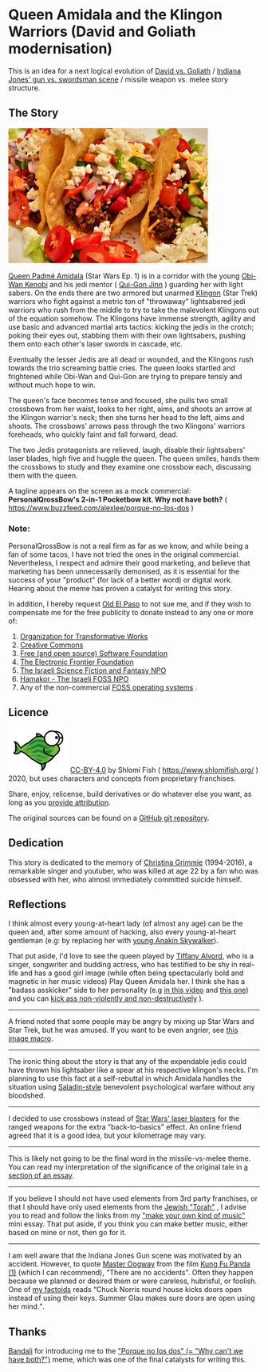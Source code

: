 # Queen Amidala and the Klingon Warriors (David and Goliath modernisation)

This is an idea for a next logical evolution of
[David vs. Goliath](https://www.shlomifish.org/philosophy/philosophy/putting-all-cards-on-the-table-2013/DocBook5/putting-all-cards-on-the-table-2013/david_and_goliath.xhtml) / [Indiana Jones' gun vs. swordsman scene](https://www.youtube.com/watch?v=7YyBtMxZgQs) / missile weapon vs. melee story structure.

## The Story

![Tacos by Jeffrey W](./6306095903_a5c92746ba_o--tacos-reduced-by-jeffreyw--small-400px.webp)

[Queen Padmé Amidala](https://starwars.fandom.com/wiki/Padm%C3%A9_Amidala) (Star Wars Ep. 1) is in a corridor with the young [Obi-Wan Kenobi](https://starwars.fandom.com/wiki/Obi-Wan_Kenobi) and his jedi mentor ( [Qui-Gon Jinn](https://en.wikipedia.org/wiki/Qui-Gon_Jinn) ) guarding her with light sabers. On the ends there are two armored but unarmed [Klingon](https://memory-alpha.fandom.com/wiki/Klingon) (Star Trek) warriors who fight against a metric ton of "throwaway" lightsabered jedi warriors who rush from the middle to try to take the malevolent Klingons out of the equation somehow. The Klingons have immense strength, agility and use basic and advanced martial arts tactics: kicking the jedis in the crotch; poking their eyes out, stabbing them with their own lightsabers, pushing them onto each other's laser swords in cascade, etc.

Eventually the lesser Jedis are all dead or wounded, and the Klingons rush towards the trio screaming battle cries. The queen looks startled and frightened while Obi-Wan and Qui-Gon are trying to prepare tensly and without much hope to win.

The queen's face becomes tense and focused, she pulls two small crossbows from
her waist, looks to her right, aims, and shoots an arrow at the Klingon
warrior's neck; then she turns her head to the left, aims and shoots. The
crossbows' arrows pass through the two Klingons' warriors foreheads, who
quickly faint and fall forward, dead.

The two Jedis protagonists are relieved, laugh, disable their lightsabers' laser blades, high five and huggle the queen. The queen smiles, hands them the crossbows to study and they examine one crossbow each, discussing them with the queen.

A tagline appears on the screen as a mock commercial: **PersonalQrossBow's 2-in-1 Pocketbow kit. Why not have both?** ( https://www.buzzfeed.com/alexlee/porque-no-los-dos )

### Note:

PersonalQrossBow is not a real firm as far as we know, and while being a fan of some tacos, I
have not tried the ones in the original commercial. Nevertheless, I respect and admire their good marketing,
and believe that marketing has been unnecessarily demonised, as it is essential for the success of
your "product" (for lack of a better word) or digital work. Hearing about the meme has
proven a catalyst for writing this story.

In addition, I hereby request [Old El Paso](https://www.oldelpaso.com/) to not sue me,
and if they wish to compensate me for the free publicity to donate instead to any
one or more of:

1. [Organization for Transformative Works](https://www.transformativeworks.org/)
2. [Creative Commons](https://creativecommons.org/)
3. [Free (and open source) Software Foundation](https://www.fsf.org/)
4. [The Electronic Frontier Foundation](https://www.eff.org/)
5. [The Israeli Science Fiction and Fantasy NPO](https://www.sf-f.org.il/en/)
6. [Hamakor - The Israeli FOSS NPO](https://www.hamakor.org.il/)
7. Any of the non-commercial [FOSS operating systems](https://en.wikipedia.org/wiki/Free_and_open-source_software) .

## Licence

![Shlomi Fish’s "EvilPHish" emblem (originally from userfriendly.org)](./evilphish-shlomif-emblem.png)
[CC-BY-4.0](https://creativecommons.org/licenses/by/4.0/) by Shlomi Fish ( https://www.shlomifish.org/ ) 2020,
but uses characters and concepts from proprietary franchises.

Share, enjoy, relicense, build derivatives or do whatever else you want, as long
as you [provide attribution](https://www.shlomifish.org/meta/copyrights/#cc_by_intr).

The original sources can be found on a [GitHub git repository](https://github.com/shlomif/missile-vs-melee-take-three).

## Dedication

This story is dedicated to the memory of [Christina Grimmie](https://en.wikipedia.org/wiki/Christina_Grimmie) (1994-2016),
a remarkable singer and youtuber, who was killed at age 22 by a fan who was obsessed with her, who almost immediately committed suicide himself.

## Reflections

I think almost every young-at-heart lady (of almost any age) can be the queen and, after
some amount of hacking, also every young-at-heart gentleman (e.g: by replacing her with
[young Anakin Skywalker](https://starwars.fandom.com/wiki/Anakin_Skywalker)).

That put aside, I'd love to see the queen played by [Tiffany Alvord](https://en.wikipedia.org/wiki/Tiffany_Alvord),
who is a singer, songwriter and budding actress, who has testified to be
shy in real-life and has a good girl image (while often being spectacularly bold and
magnetic in her music videos) Play Queen Amidala her. I think she has a "badass asskicker"
side to her personality (e.g [in this video](https://www.youtube.com/watch?v=3gxvMi6yekg)
and [this one](https://www.youtube.com/watch?v=kihnB6M4Hzs)) and you can
[kick ass non-violently and non-destructively](https://www.shlomifish.org/humour/Summerschool-at-the-NSA/) ).

----

A friend noted that some people may be angry by mixing up Star Wars and Star Trek,
but he was amused. If you want to be even angrier, see [this image macro](https://absurdlynerdly.wordpress.com/2011/10/19/use-the-force-harry/).

----

The ironic thing about the story is that any of the expendable jedis could
have thrown his lightsaber like a spear at his respective klingon's necks. I'm planning
to use this fact at a self-rebuttal in which Amidala handles the situation
using [Saladin-style](http://shlomifishswiki.branchable.com/Saladin_Style/)
benevolent psychological warfare without any bloodshed.

----

I decided to use crossbows instead of [Star Wars' laser blasters](https://starwars.fandom.com/wiki/Blaster/Legends) for the
ranged weapons for the extra "back-to-basics" effect. An online friend agreed that it is a good idea, but
your kilometrage may vary.

----

This is likely not going to be the final word in the missile-vs-melee theme. You
can read my interpretation of the significance of the original tale in
[a section of an essay](https://www.shlomifish.org/philosophy/philosophy/putting-all-cards-on-the-table-2013/DocBook5/putting-all-cards-on-the-table-2013/david_and_goliath.xhtml).

----

If you believe I should not have used elements from 3rd party franchises,
or that I should have only used elements from the [Jewish "Torah"](https://en.wikipedia.org/wiki/Torah)
, I advise you to read and follow the links from my
["make your own kind of music"](https://www.shlomifish.org/philosophy/philosophy/putting-cards-on-the-table-2019-2020/putting-cards-on-the-table-2019-2020/make-your-own-kind-of-music.xhtml)
mini essay. That put aside, if you think you can make better music, either
based on mine or not, then go for it.

----

I am well aware that the Indiana Jones Gun scene was motivated by an accident.
However, to quote [Master Oogway](https://kungfupanda.fandom.com/wiki/Oogway)
from the film [Kung Fu Panda (1)](https://en.wikipedia.org/wiki/Kung_Fu_Panda_%28film%29)
(which I can recommend), "There are no accidents". Often they happen because
we planned or desired them or were careless, hubrisful, or foolish. One of
[my factoids](https://www.shlomifish.org/humour/bits/facts/) reads
<q>Chuck Norris round house kicks doors open instead of using their keys. Summer Glau makes sure doors are open using her mind.</q>.

## Thanks

[Bandali](https://github.com/notbandali) for introducing me to the ["Porque no los dos" (= "Why can't we have both?")](https://www.buzzfeed.com/alexlee/porque-no-los-dos) meme, which was one of
the final catalysts for writing this.
